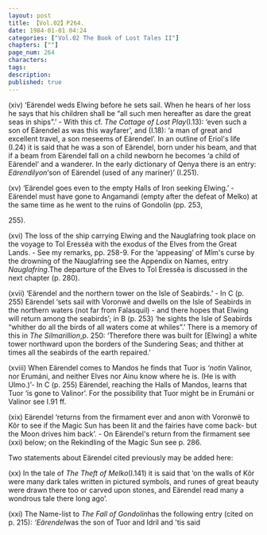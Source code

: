 ```yaml
---
layout: post
title: 【Vol.02】P264.
date: 1984-01-01 04:24
categories: ["Vol.02 The Book of Lost Tales II"]
chapters: [""]
page_num: 264
characters: 
tags: 
description: 
published: true
---
```


<p style="text-indent: 0;">
(xiv) ‘Eärendel weds Elwing before he sets sail. When he hears of her loss he says that his children shall be “all such men hereafter as dare the great seas in ships”.’ - With this cf. <I>The Cottage of Lost Play</I>(I.13): ‘even such a son of Eärendel as was this wayfarer’, and (I.18): ‘a man of great and excellent travel, a son meseems of Eärendel’. In an outline of Eriol's life (I.24) it is said that he was a son of Eärendel, born under his beam, and that if a beam from Eärendel fall on a child newborn he becomes ‘a child of Eärendel’ and a wanderer. In the early dictionary of Qenya there is an entry: <I>Eärendilyon</I>‘son of Eärendel (used of any mariner)’ (I.251).
</p>

(xv) ‘Eärendel goes even to the empty Halls of Iron seeking Elwing.’ -Eärendel must have gone to Angamandi (empty after the defeat of Melko) at the same time as he went to the ruins of Gondolin (pp. 253,

255).

(xvi) The loss of the ship carrying Elwing and the Nauglafring took place on the voyage to Tol Eressëa with the exodus of the Elves from the Great Lands. - See my remarks, pp. 258-9. For the ‘appeasing’ of Mîm's curse by the drowning of the Nauglafring see the Appendix on Names, entry <I>Nauglafring</I>.The departure of the Elves to Tol Eressëa is discussed in the next chapter (p. 280).

(xvii) ‘Eärendel and the northern tower on the Isle of Seabirds.’ - In C (p. 255) Eärendel ‘sets sail with Voronwë and dwells on the Isle of Seabirds in the northern waters (not far from Falasquil) - and there hopes that Elwing will return among the seabirds’; in B (p. 253) ‘he sights the Isle of Seabirds “whither do all the birds of all waters come at whiles”.’ There is a memory of this in <I>The Silmarillion</I>,p. 250: ‘Therefore there was built for [Elwing] a white tower northward upon the borders of the Sundering Seas; and thither at times all the seabirds of the earth repaired.’

(xviii) When Eärendel comes to Mandos he finds that Tuor is <I>‘not</I>in Valinor, nor Erumáni, and neither Elves nor Ainu know where he is. (He is with Ulmo.)’- In C (p. 255) Eärendel, reaching the Halls of Mandos, learns that Tuor ‘is gone to Valinor’. For the possibility that Tuor might be in Erumáni or Valinor see I.91 ff.

(xix) Eärendel ‘returns from the firmament ever and anon with Voronwë to Kôr to see if the Magic Sun has been lit and the fairies have come back- but the Moon drives him back’. - On Eärendel's return from the firmament see (xxi) below; on the Rekindling of the Magic Sun see p. 286.

Two statements about Eärendel cited previously may be added here:

(xx) In the tale of <I>The Theft of Melko</I>(I.141) it is said that ‘on the walls of Kôr were many dark tales written in pictured symbols, and runes of great beauty were drawn there too or carved upon stones, and Eärendel read many a wondrous tale there long ago’.

(xxi) The Name-list to <I>The Fall of Gondolin</I>has the following entry (cited on p. 215): <I>‘Eärendel</I>was the son of Tuor and Idril and 'tis said

